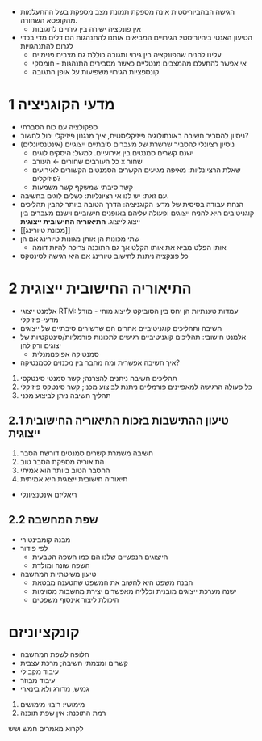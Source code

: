 - הגישה הבהביוריסטית אינה מספקת תמונת מצב מספקת בשל ההתעלמות מהקופסא השחורה. 
	- אין פונקציה ישירה בין גירויים לתגובות
- הטיעון האנטי ביהיוריסטי: הגירויים המביאים אותנו להתנהגות הם דלים מדי בכדי לגרום להתנהגויות
	- עלינו להניח שהפונקציה בין גירוי ותגובה כוללת גם מצבים פנימיים
	- אי אפשר להתעלם מהמצבים מנטליים כאשר מסבירים התנהגות - חומסקי
	- קונספציות הגירוי משפיעות על אופן התגובה

# 1	מדעי הקוגניציה
- ספקולציה עם כוח הסברתי
- ניסיון להסביר חשיבה באונתולוגיה פיזיקליסטית, איך מנגנון פיזיקלי יכול לחשוב?
- ניסיון רציונלי להסביר שרשרת של מעברים סיבתיים ייצוגיים (אינטנסיונלים)
	- ישנם קשרים סמנטים בין אירועיים. למשל: היסקים לוגים
	- כל העורבים שחורים ← העורב x שחור
	- שאלת הרציונליות: מאיפה מגיעים הקשרים הסמנטים הקשורים לאירועים פיזיקלים?
	- קשר סיבתי שמשקף קשר משמעות
- עם זאת: יש לנו אי רציונליות: כשלים לוגים בחשיבה.
- הנחת עבודה בסיסית של מדעי הקוגניציה: הדרך הטובה ביותר להבין תהליכים קוגניטיבים היא להניח ייצוגים ופעולה עליהם באופנים חישוביים וישנם מעברים בין ייצוג לייצוג. **התיאוריה החישובית ייצוגית**
- [[מכונת טיורינג]]
- שתי מכונות הן אותן מגונות טיורינג אם הן
	- אותו הפלט מביא את אותו הקלט אך גם התוכנה צריכה להיות דומה
- כל פונקציה ניתנת לחישוב טיורינג אם היא רגישה לסינטקס

# 2	התיאוריה החישובית ייצוגית
- אלמנט ייצוגי RTM: עמדות טענתיות הן יחס בין הסוביקט לייצוג מוחי - מודל מדעי-פיזיקלי
- חשיבה ותהליכים קוגניטיביים אחרים הם שרשורים סיבתיים של ייצוגים
- אלמנט חישובי: תהליכים קוגניטיביים רגישים לתכונות פורמליות/סינטקטיות של יצוגים ורק להן
	- סמנטיקה אפופנומנלית
- איך חשיבה אפשרית ומה מחבר בין מכנזים לסמנטיקה?
1. תהליכים חשיבה ניתנים להצרנה; קשר סמנטי סינטקסי
2. כל פעולה הרגישה למאפיינים פורמליים ניתנת לביצוע מכני; קשר סינטקס פיזיקלי
3. תהליך חשיבה ניתן לביצוע מכני
## 2.1	טיעון ההתישבות בזכות התיאוריה החישובית ייצוגית
1. חשיבה משמרת קשרים סמנטים דורשת הסבר
2. התיאוריה מספקת הסבר טוב
3. ההסבר הטוב ביותר הוא אמיתי
4. תיאוריה חישובית ייצוגית היא אמיתית
- ריאליזם אינטנציונלי
## 2.2	שפת המחשבה
- מבנה קומבינטורי
- לפי פודור
	- הייצוגים הנפשיים שלנו הם כמו השפה הטבעית
	- השפה שונה ומולדת
- טיעון משיטתיות המחשבה
	- הבנת משפט היא לחשוב את המשפט שהטענה מבטאת
	- ישנה מערכת ייצוגים מובנית וכלליה מאפשרים יצירת מחשבות מסוימות
	- היכולת ליצור אינסוף משפטים
# קונקציוניזם
- חלופה לשפת המחשבה
- קשרים ומצמתי חשיבה; מרכת עצבית
- עיבוד מקבילי
- עיבוד מבוזר
- גמיש, מדורג ולא בינארי
1. מימושי: ריבוי מימושים
2. רמת התוכנה: אין שפת תוכנה

לקרוא מאמרים חמש ושש
